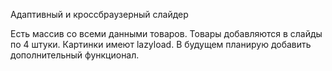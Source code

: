 Адаптивный и кроссбраузерный слайдер

Есть массив со всеми данными товаров.
Товары добавляются в слайды по 4 штуки.
Картинки имеют lazyload.
В будущем планирую добавить дополнительный функционал.
